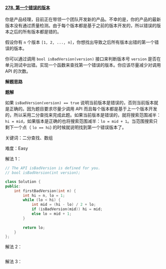 #### [278. 第一个错误的版本](https://leetcode.cn/problems/first-bad-version/)

你是产品经理，目前正在带领一个团队开发新的产品。不幸的是，你的产品的最新版本没有通过质量检测。由于每个版本都是基于之前的版本开发的，所以错误的版本之后的所有版本都是错的。

假设你有 `n` 个版本 `[1, 2, ..., n]`，你想找出导致之后所有版本出错的第一个错误的版本。

你可以通过调用 `bool isBadVersion(version)` 接口来判断版本号 `version` 是否在单元测试中出错。实现一个函数来查找第一个错误的版本。你应该尽量减少对调用 API 的次数。

**解题思路**

**题解**

如果 `isBadVersion(version) == true` 说明当前版本是错误的，否则当前版本就是正确的。因为题目要求尽量少调用 API 而且每个版本都是基于上一个版本开发的，所以采用二分查找来完成此题。如果当前版本是错误的，就将搜索范围减半：`hi = mid`，如果版本是正确的也将搜索范围减半：`lo = mid + 1`。当范围搜索只剩下一个点（ `lo == hi`) 的时候就说明找到第一个错误版本了。

关键词：二分查找、数组

难度：Easy

解法 1：

```c++
// The API isBadVersion is defined for you.
// bool isBadVersion(int version);

class Solution {
public:
    int firstBadVersion(int n) {
        int hi = n, lo = 1;
        while (lo < hi) {
            int mid = (hi - lo) / 2 + lo;
            if (isBadVersion(mid)) hi = mid;
            else lo = mid + 1;
        }
        
        return lo;
    }
};
```

解法 2：

```c++

```

解法 3：

```c++

```

